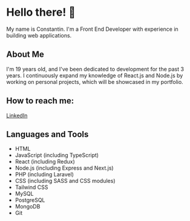# Hello there! 👋

My name is Constantin. I'm a Front End Developer with experience in building web applications.

## About Me

I'm 19 years old, and I've been dedicated to development for the past 3 years. 
I continuously expand my knowledge of React.js and Node.js by working on personal projects, which will be showcased in my portfolio.

## How to reach me:
[LinkedIn](https://www.linkedin.com/in/constantin-paladuta-3401b9236/)

## Languages and Tools

- HTML
- JavaScript (including TypeScript)
- React (including Redux)
- Node.js (including Express and Next.js)
- PHP (including Laravel)
- CSS (including SASS and CSS modules)
- Tailwind CSS
- MySQL
- PostgreSQL
- MongoDB
- Git


